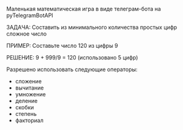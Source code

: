 Маленькая математическая игра в виде телеграм-бота на pyTelegramBotAPI


ЗАДАЧА: 
Составить из минимального количества простых цифр сложное число 
 
ПРИМЕР:
Составьте число 120 из цифры 9 
 
РЕШЕНИЕ: 
9 + 999/9 = 120 (использовано 5 цифр)
 
Разрешено использовать следующие операторы:
* сложение 
* вычитание 
* умножение
* деление 
* скобки
* степень
* факториал
